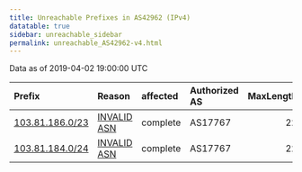 ```yaml
---
title: Unreachable Prefixes in AS42962 (IPv4)
datatable: true
sidebar: unreachable_sidebar
permalink: unreachable_AS42962-v4.html
---
```


Data as of 2019-04-02 19:00:00 UTC


<div class="datatable-begin"></div>

| Prefix                                                   | Reason                                                                                                 | affected   | Authorized AS   |   MaxLength | Anchor                                       |   unreachable /24s |
|:---------------------------------------------------------|:-------------------------------------------------------------------------------------------------------|:-----------|:----------------|------------:|:---------------------------------------------|-------------------:|
| [103.81.186.0/23](https://stat.ripe.net/103.81.186.0/23) | [INVALID ASN](https://rpki-validator.ripe.net/announcement-preview?asn=AS42962&prefix=103.81.186.0/23) | complete   | AS17767         |          22 | [APNIC](unreachable_APNIC_RPKI_Root-v4.html) |                  2 |
| [103.81.184.0/24](https://stat.ripe.net/103.81.184.0/24) | [INVALID ASN](https://rpki-validator.ripe.net/announcement-preview?asn=AS42962&prefix=103.81.184.0/24) | complete   | AS17767         |          22 | [APNIC](unreachable_APNIC_RPKI_Root-v4.html) |                  1 |

<div class="datatable-end"></div>